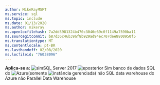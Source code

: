 ```yaml
---
author: MikeRayMSFT
ms.service: sql
ms.topic: include
ms.date: 01/13/2020
ms.author: mikeray
ms.openlocfilehash: 7a2dd5981324b470c3046e69c0f1149a7590ba11
ms.sourcegitcommit: b87d36c46b39af8b929ad94ec707dee8800950f5
ms.translationtype: MT
ms.contentlocale: pt-BR
ms.lasthandoff: 02/08/2020
ms.locfileid: "76038096"
---
```

<Token>**Aplica-se a:** ![sim](media/yes.png)SQL Server 2017 ![e](media/yes.png)posterior Sim banco de dados SQL do ![Azure](media/no.png)(somente ![instância gerenciada](media/no.png)) não SQL data warehouse do Azure não Parallel Data Warehouse</Token>
